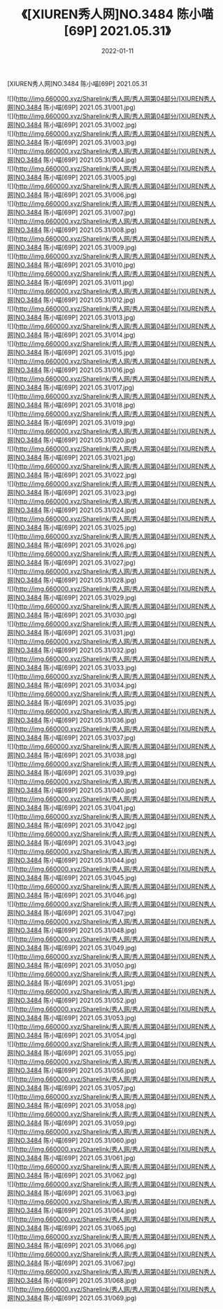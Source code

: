﻿---
layout: post
title:  《[XIUREN秀人网]NO.3484 陈小喵[69P] 2021.05.31》
date:   2022-01-11
img: http://img.660000.xyz/Sharelink/秀人网/秀人网第04部分/[XIUREN秀人网]NO.3484 陈小喵[69P] 2021.05.31/000.jpg
categories: [美女, 清纯, 唯美]
---

[XIUREN秀人网]NO.3484 陈小喵[69P] 2021.05.31

 ![](http://img.660000.xyz/Sharelink/秀人网/秀人网第04部分/[XIUREN秀人网]NO.3484 陈小喵[69P] 2021.05.31/001.jpg) <br>![](http://img.660000.xyz/Sharelink/秀人网/秀人网第04部分/[XIUREN秀人网]NO.3484 陈小喵[69P] 2021.05.31/002.jpg) <br>![](http://img.660000.xyz/Sharelink/秀人网/秀人网第04部分/[XIUREN秀人网]NO.3484 陈小喵[69P] 2021.05.31/003.jpg) <br>![](http://img.660000.xyz/Sharelink/秀人网/秀人网第04部分/[XIUREN秀人网]NO.3484 陈小喵[69P] 2021.05.31/004.jpg) <br>![](http://img.660000.xyz/Sharelink/秀人网/秀人网第04部分/[XIUREN秀人网]NO.3484 陈小喵[69P] 2021.05.31/005.jpg) <br>![](http://img.660000.xyz/Sharelink/秀人网/秀人网第04部分/[XIUREN秀人网]NO.3484 陈小喵[69P] 2021.05.31/006.jpg) <br>![](http://img.660000.xyz/Sharelink/秀人网/秀人网第04部分/[XIUREN秀人网]NO.3484 陈小喵[69P] 2021.05.31/007.jpg) <br>![](http://img.660000.xyz/Sharelink/秀人网/秀人网第04部分/[XIUREN秀人网]NO.3484 陈小喵[69P] 2021.05.31/008.jpg) <br>![](http://img.660000.xyz/Sharelink/秀人网/秀人网第04部分/[XIUREN秀人网]NO.3484 陈小喵[69P] 2021.05.31/009.jpg) <br>![](http://img.660000.xyz/Sharelink/秀人网/秀人网第04部分/[XIUREN秀人网]NO.3484 陈小喵[69P] 2021.05.31/010.jpg) <br>![](http://img.660000.xyz/Sharelink/秀人网/秀人网第04部分/[XIUREN秀人网]NO.3484 陈小喵[69P] 2021.05.31/011.jpg) <br>![](http://img.660000.xyz/Sharelink/秀人网/秀人网第04部分/[XIUREN秀人网]NO.3484 陈小喵[69P] 2021.05.31/012.jpg) <br>![](http://img.660000.xyz/Sharelink/秀人网/秀人网第04部分/[XIUREN秀人网]NO.3484 陈小喵[69P] 2021.05.31/013.jpg) <br>![](http://img.660000.xyz/Sharelink/秀人网/秀人网第04部分/[XIUREN秀人网]NO.3484 陈小喵[69P] 2021.05.31/014.jpg) <br>![](http://img.660000.xyz/Sharelink/秀人网/秀人网第04部分/[XIUREN秀人网]NO.3484 陈小喵[69P] 2021.05.31/015.jpg) <br>![](http://img.660000.xyz/Sharelink/秀人网/秀人网第04部分/[XIUREN秀人网]NO.3484 陈小喵[69P] 2021.05.31/016.jpg) <br>![](http://img.660000.xyz/Sharelink/秀人网/秀人网第04部分/[XIUREN秀人网]NO.3484 陈小喵[69P] 2021.05.31/017.jpg) <br>![](http://img.660000.xyz/Sharelink/秀人网/秀人网第04部分/[XIUREN秀人网]NO.3484 陈小喵[69P] 2021.05.31/018.jpg) <br>![](http://img.660000.xyz/Sharelink/秀人网/秀人网第04部分/[XIUREN秀人网]NO.3484 陈小喵[69P] 2021.05.31/019.jpg) <br>![](http://img.660000.xyz/Sharelink/秀人网/秀人网第04部分/[XIUREN秀人网]NO.3484 陈小喵[69P] 2021.05.31/020.jpg) <br>![](http://img.660000.xyz/Sharelink/秀人网/秀人网第04部分/[XIUREN秀人网]NO.3484 陈小喵[69P] 2021.05.31/021.jpg) <br>![](http://img.660000.xyz/Sharelink/秀人网/秀人网第04部分/[XIUREN秀人网]NO.3484 陈小喵[69P] 2021.05.31/022.jpg) <br>![](http://img.660000.xyz/Sharelink/秀人网/秀人网第04部分/[XIUREN秀人网]NO.3484 陈小喵[69P] 2021.05.31/023.jpg) <br>![](http://img.660000.xyz/Sharelink/秀人网/秀人网第04部分/[XIUREN秀人网]NO.3484 陈小喵[69P] 2021.05.31/024.jpg) <br>![](http://img.660000.xyz/Sharelink/秀人网/秀人网第04部分/[XIUREN秀人网]NO.3484 陈小喵[69P] 2021.05.31/025.jpg) <br>![](http://img.660000.xyz/Sharelink/秀人网/秀人网第04部分/[XIUREN秀人网]NO.3484 陈小喵[69P] 2021.05.31/026.jpg) <br>![](http://img.660000.xyz/Sharelink/秀人网/秀人网第04部分/[XIUREN秀人网]NO.3484 陈小喵[69P] 2021.05.31/027.jpg) <br>![](http://img.660000.xyz/Sharelink/秀人网/秀人网第04部分/[XIUREN秀人网]NO.3484 陈小喵[69P] 2021.05.31/028.jpg) <br>![](http://img.660000.xyz/Sharelink/秀人网/秀人网第04部分/[XIUREN秀人网]NO.3484 陈小喵[69P] 2021.05.31/029.jpg) <br>![](http://img.660000.xyz/Sharelink/秀人网/秀人网第04部分/[XIUREN秀人网]NO.3484 陈小喵[69P] 2021.05.31/030.jpg) <br>![](http://img.660000.xyz/Sharelink/秀人网/秀人网第04部分/[XIUREN秀人网]NO.3484 陈小喵[69P] 2021.05.31/031.jpg) <br>![](http://img.660000.xyz/Sharelink/秀人网/秀人网第04部分/[XIUREN秀人网]NO.3484 陈小喵[69P] 2021.05.31/032.jpg) <br>![](http://img.660000.xyz/Sharelink/秀人网/秀人网第04部分/[XIUREN秀人网]NO.3484 陈小喵[69P] 2021.05.31/033.jpg) <br>![](http://img.660000.xyz/Sharelink/秀人网/秀人网第04部分/[XIUREN秀人网]NO.3484 陈小喵[69P] 2021.05.31/034.jpg) <br>![](http://img.660000.xyz/Sharelink/秀人网/秀人网第04部分/[XIUREN秀人网]NO.3484 陈小喵[69P] 2021.05.31/035.jpg) <br>![](http://img.660000.xyz/Sharelink/秀人网/秀人网第04部分/[XIUREN秀人网]NO.3484 陈小喵[69P] 2021.05.31/036.jpg) <br>![](http://img.660000.xyz/Sharelink/秀人网/秀人网第04部分/[XIUREN秀人网]NO.3484 陈小喵[69P] 2021.05.31/037.jpg) <br>![](http://img.660000.xyz/Sharelink/秀人网/秀人网第04部分/[XIUREN秀人网]NO.3484 陈小喵[69P] 2021.05.31/038.jpg) <br>![](http://img.660000.xyz/Sharelink/秀人网/秀人网第04部分/[XIUREN秀人网]NO.3484 陈小喵[69P] 2021.05.31/039.jpg) <br>![](http://img.660000.xyz/Sharelink/秀人网/秀人网第04部分/[XIUREN秀人网]NO.3484 陈小喵[69P] 2021.05.31/040.jpg) <br>![](http://img.660000.xyz/Sharelink/秀人网/秀人网第04部分/[XIUREN秀人网]NO.3484 陈小喵[69P] 2021.05.31/041.jpg) <br>![](http://img.660000.xyz/Sharelink/秀人网/秀人网第04部分/[XIUREN秀人网]NO.3484 陈小喵[69P] 2021.05.31/042.jpg) <br>![](http://img.660000.xyz/Sharelink/秀人网/秀人网第04部分/[XIUREN秀人网]NO.3484 陈小喵[69P] 2021.05.31/043.jpg) <br>![](http://img.660000.xyz/Sharelink/秀人网/秀人网第04部分/[XIUREN秀人网]NO.3484 陈小喵[69P] 2021.05.31/044.jpg) <br>![](http://img.660000.xyz/Sharelink/秀人网/秀人网第04部分/[XIUREN秀人网]NO.3484 陈小喵[69P] 2021.05.31/045.jpg) <br>![](http://img.660000.xyz/Sharelink/秀人网/秀人网第04部分/[XIUREN秀人网]NO.3484 陈小喵[69P] 2021.05.31/046.jpg) <br>![](http://img.660000.xyz/Sharelink/秀人网/秀人网第04部分/[XIUREN秀人网]NO.3484 陈小喵[69P] 2021.05.31/047.jpg) <br>![](http://img.660000.xyz/Sharelink/秀人网/秀人网第04部分/[XIUREN秀人网]NO.3484 陈小喵[69P] 2021.05.31/048.jpg) <br>![](http://img.660000.xyz/Sharelink/秀人网/秀人网第04部分/[XIUREN秀人网]NO.3484 陈小喵[69P] 2021.05.31/049.jpg) <br>![](http://img.660000.xyz/Sharelink/秀人网/秀人网第04部分/[XIUREN秀人网]NO.3484 陈小喵[69P] 2021.05.31/050.jpg) <br>![](http://img.660000.xyz/Sharelink/秀人网/秀人网第04部分/[XIUREN秀人网]NO.3484 陈小喵[69P] 2021.05.31/051.jpg) <br>![](http://img.660000.xyz/Sharelink/秀人网/秀人网第04部分/[XIUREN秀人网]NO.3484 陈小喵[69P] 2021.05.31/052.jpg) <br>![](http://img.660000.xyz/Sharelink/秀人网/秀人网第04部分/[XIUREN秀人网]NO.3484 陈小喵[69P] 2021.05.31/053.jpg) <br>![](http://img.660000.xyz/Sharelink/秀人网/秀人网第04部分/[XIUREN秀人网]NO.3484 陈小喵[69P] 2021.05.31/054.jpg) <br>![](http://img.660000.xyz/Sharelink/秀人网/秀人网第04部分/[XIUREN秀人网]NO.3484 陈小喵[69P] 2021.05.31/055.jpg) <br>![](http://img.660000.xyz/Sharelink/秀人网/秀人网第04部分/[XIUREN秀人网]NO.3484 陈小喵[69P] 2021.05.31/056.jpg) <br>![](http://img.660000.xyz/Sharelink/秀人网/秀人网第04部分/[XIUREN秀人网]NO.3484 陈小喵[69P] 2021.05.31/057.jpg) <br>![](http://img.660000.xyz/Sharelink/秀人网/秀人网第04部分/[XIUREN秀人网]NO.3484 陈小喵[69P] 2021.05.31/058.jpg) <br>![](http://img.660000.xyz/Sharelink/秀人网/秀人网第04部分/[XIUREN秀人网]NO.3484 陈小喵[69P] 2021.05.31/059.jpg) <br>![](http://img.660000.xyz/Sharelink/秀人网/秀人网第04部分/[XIUREN秀人网]NO.3484 陈小喵[69P] 2021.05.31/060.jpg) <br>![](http://img.660000.xyz/Sharelink/秀人网/秀人网第04部分/[XIUREN秀人网]NO.3484 陈小喵[69P] 2021.05.31/061.jpg) <br>![](http://img.660000.xyz/Sharelink/秀人网/秀人网第04部分/[XIUREN秀人网]NO.3484 陈小喵[69P] 2021.05.31/062.jpg) <br>![](http://img.660000.xyz/Sharelink/秀人网/秀人网第04部分/[XIUREN秀人网]NO.3484 陈小喵[69P] 2021.05.31/063.jpg) <br>![](http://img.660000.xyz/Sharelink/秀人网/秀人网第04部分/[XIUREN秀人网]NO.3484 陈小喵[69P] 2021.05.31/064.jpg) <br>![](http://img.660000.xyz/Sharelink/秀人网/秀人网第04部分/[XIUREN秀人网]NO.3484 陈小喵[69P] 2021.05.31/065.jpg) <br>![](http://img.660000.xyz/Sharelink/秀人网/秀人网第04部分/[XIUREN秀人网]NO.3484 陈小喵[69P] 2021.05.31/066.jpg) <br>![](http://img.660000.xyz/Sharelink/秀人网/秀人网第04部分/[XIUREN秀人网]NO.3484 陈小喵[69P] 2021.05.31/067.jpg) <br>![](http://img.660000.xyz/Sharelink/秀人网/秀人网第04部分/[XIUREN秀人网]NO.3484 陈小喵[69P] 2021.05.31/068.jpg) <br>![](http://img.660000.xyz/Sharelink/秀人网/秀人网第04部分/[XIUREN秀人网]NO.3484 陈小喵[69P] 2021.05.31/069.jpg) <br>